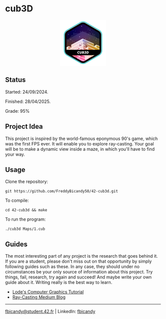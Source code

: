 # cub3D

<p align="center">
  <img src="https://github.com/FreddyBicandy50/FreddyBicandy50/blob/main/42_badges/cub3de.png" alt="cub3D 42 project badge"/>
</p>

## Status

Started: 24/09/2024.

Finished: 28/04/2025.

Grade: 95%

## Project Idea

This project is inspired by the world-famous eponymous 90's game, which was the first FPS ever. It will enable you to explore ray-casting. Your goal will be to make a dynamic view inside a maze, in which you'll have to find your way.

## Usage

Clone the repository:

```shell
git https://github.com/FreddyBicandy50/42-cub3d.git
```

To compile:

```shell
cd 42-cub3d && make
```

To run the program:

```shell
./cub3d Maps/1.cub
```

## Guides

The most interesting part of any project is the research that goes behind it. If you are a student, please don't miss out on that opportunity by simply following guides such as these. In any case, they should under no circumstances be your only source of information about this project. Try things, fail, research, try again and succeed! And maybe write your own guide about it. Writing really is the best way to learn.

- [Lode's Computer Graphics Tutorial](https://ismailassil.medium.com/ray-casting-c-8bfae2c2fc13)
- [Ray-Casting Medium Blog](https://lodev.org/cgtutor/raycasting.html)

---

fbicandy@student.42.fr | LinkedIn: [fbicandy](https://www.linkedin.com/in/freddy-bicandy/)
